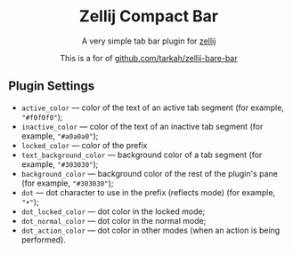 <div align="center">

# Zellij Compact Bar

A very simple tab bar plugin for [zellij](https://github.com/zellij-org/zellij)

This is a for of
[github.com/tarkah/zellij-bare-bar](https://github.com/tarkah/zellij-bare-bar)

</div>

## Plugin Settings

- `active_color` &mdash; color of the text of an active tab segment
(for example, `"#f0f0f0"`);
- `inactive_color` &mdash; color of the text of an inactive tab segment
(for example, `"#a0a0a0"`);
- `locked_color` &mdash; color of the prefix
- `text_background_color` &mdash; background color of a tab segment
(for example, `"#303030"`);
- `background_color` &mdash; background color of the rest of the plugin's
pane (for example, `"#303030"`);
- `dot` &mdash; dot character to use in the prefix (reflects mode)
(for example, `"•"`);
- `dot_locked_color` &mdash; dot color in the locked mode;
- `dot_normal_color` &mdash; dot color in the normal mode;
- `dot_action_color` &mdash; dot color in other modes (when an action
is being performed).
